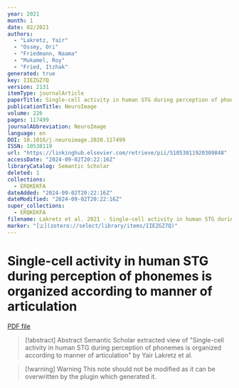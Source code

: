 ```yaml
---
year: 2021
month: 1
date: 02/2021
authors:
  - "Lakretz, Yair"
  - "Ossmy, Ori"
  - "Friedmann, Naama"
  - "Mukamel, Roy"
  - "Fried, Itzhak"
generated: true
key: IIEZGZ7Q
version: 2131
itemType: journalArticle
paperTitle: Single-cell activity in human STG during perception of phonemes is organized according to manner of articulation
publicationTitle: NeuroImage
volume: 226
pages: 117499
journalAbbreviation: NeuroImage
language: en
DOI: 10.1016/j.neuroimage.2020.117499
ISSN: 10538119
url: "https://linkinghub.elsevier.com/retrieve/pii/S1053811920309848"
accessDate: "2024-09-02T20:22:16Z"
libraryCatalog: Semantic Scholar
deleted: 1
collections:
  - ERQKEKFA
dateAdded: "2024-09-02T20:22:16Z"
dateModified: "2024-09-02T20:22:16Z"
super_collections:
  - ERQKEKFA
filename: Lakretz et al. 2021 - Single-cell activity in human STG during perception of phonemes is organized according to manner of articulation.pdf
marker: "[🇿](zotero://select/library/items/IIEZGZ7Q)"
---
```

# Single-cell activity in human STG during perception of phonemes is organized according to manner of articulation

[PDF file](/Papers/PDFs/Lakretz%20et%20al.%202021%20-%20Single-cell%20activity%20in%20human%20STG%20during%20perception%20of%20phonemes%20is%20organized%20according%20to%20manner%20of%20articulation.pdf)

> [!abstract] Abstract
> Semantic Scholar extracted view of "Single-cell activity in human STG during perception of phonemes is organized according to manner of articulation" by Yair Lakretz et al.

>[!warning] Warning
> This note should not be modified as it can be overwritten by the plugin which generated it.

